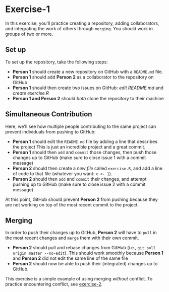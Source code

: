 # Exercise-1
In this exercise, you'll practice creating a repository, adding collaborators, and integrating the work of others through `merging`. You should work in groups of two or more.

## Set up

To set up the repository, take the following steps:

- **Person 1** should create a new repository on GitHub with a `README.md` file.
- **Person 1** should add **Person 2** as a collaborator to the repository on GitHub
- **Person 1** should then create two issues on GitHub: _edit README.md_ and _create exercise.R_
- **Person 1 and Person 2** should _both_ clone the repository to their machine

## Simultaneous Contribution

Here, we'll see how multiple people contributing to the same project can prevent individuals from pushing to GitHub:

- **Person 1** should edit the `README.md` file by adding a line that describes the project
This is just an incredible project and a great commit.
- **Person 1** should then `add` and `commit` those changes, then push those changes up to GitHub (make sure to close issue 1 with a commit message)
- **Person 2** should then create a _new file_ called `exercise.R`, and add a line of code to that file (whatever you want: `x <- 1`).
- **Person 2** should then `add` and `commit` their changes, and attempt pushing up to GitHub (make sure to close issue 2 with a commit message)

At this point, GitHub should prevent **Person 2** from pushing because they are not working on top of the most recent commit to the project.

## Merging
In order to push their changes up to GitHub, **Person 2** will have to `pull` in the most recent changes and `merge` them with their own commit.

- **Person 2** should pull and rebase changes from GitHub (i.e., `git pull origin master --no-edit`). This should work smoothly because **Person 1** and **Person 2** did not edit the same line of the same file
- **Person 2** should now be able to push their (integrated) changes up to GitHub.

This exercise is a simple example of using merging _without_ conflict. To practice encountering conflict, see [exercise-2](../exercise-2).
